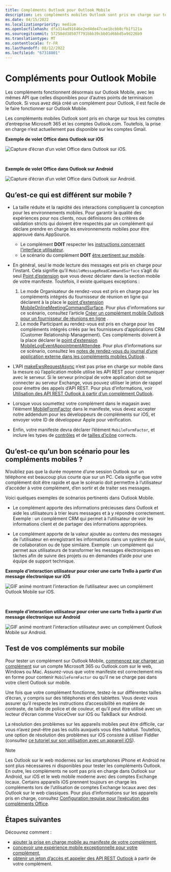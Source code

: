 ```yaml
---
title: Compléments Outlook pour Outlook Mobile
description: Les compléments mobiles Outlook sont pris en charge sur tous les comptes d’entreprise Microsoft 365 et les comptes Outlook.com.
ms.date: 04/15/2022
ms.localizationpriority: medium
ms.openlocfilehash: dfa314ad91646e2ed4de47cae1bcbb8cfb1f121a
ms.sourcegitcommit: 57258dd38507f791bbb39cbb01d6bbd5a9d226b9
ms.translationtype: MT
ms.contentlocale: fr-FR
ms.lasthandoff: 08/12/2022
ms.locfileid: "67318801"
---
```

# <a name="add-ins-for-outlook-mobile"></a>Compléments pour Outlook Mobile

Les compléments fonctionnent désormais sur Outlook Mobile, avec les mêmes API que celles disponibles pour d’autres points de terminaison Outlook. Si vous avez déjà créé un complément pour Outlook, il est facile de le faire fonctionner sur Outlook Mobile.

Les compléments mobiles Outlook sont pris en charge sur tous les comptes d’entreprise Microsoft 365 et les comptes Outlook.com. Toutefois, la prise en charge n’est actuellement pas disponible sur les comptes Gmail.

**Exemple de volet Office dans Outlook sur iOS**

![Capture d’écran d’un volet Office dans Outlook sur iOS.](../images/outlook-mobile-addin-taskpane.png)

<br/>

**Exemple de volet Office dans Outlook sur Android**

![Capture d’écran d’un volet Office dans Outlook sur Android.](../images/outlook-mobile-addin-taskpane-android.png)

## <a name="whats-different-on-mobile"></a>Qu’est-ce qui est différent sur mobile ?

- La taille réduite et la rapidité des interactions compliquent la conception pour les environnements mobiles. Pour garantir la qualité des expériences pour nos clients, nous définissons des critères de validation stricts qui doivent être respectés par un complément qui déclare prendre en charge les environnements mobiles pour être approuvé dans AppSource.
  - Le complément **DOIT** respecter les [instructions concernant l’interface utilisateur](outlook-addin-design.md).
  - Le scénario du complément **DOIT** [être pertinent sur mobile](#what-makes-a-good-scenario-for-mobile-add-ins).

- En général, seul le mode lecture des messages est pris en charge pour l’instant. Cela signifie qu’il `MobileMessageReadCommandSurface` s’agit du seul [Point d’extension](/javascript/api/manifest/extensionpoint#mobilemessagereadcommandsurface) que vous devez déclarer dans la section mobile de votre manifeste. Toutefois, il existe quelques exceptions :
  1. Le mode Organisateur de rendez-vous est pris en charge pour les compléments intégrés du fournisseur de réunion en ligne qui déclarent à la place le [point d’extension MobileOnlineMeetingCommandSurface](/javascript/api/manifest/extensionpoint#mobileonlinemeetingcommandsurface). Pour plus d’informations sur ce scénario, consultez l’article [Créer un complément mobile Outlook pour un fournisseur de réunions en ligne](online-meeting.md) .
  1. Le mode Participant au rendez-vous est pris en charge pour les compléments intégrés créés par les fournisseurs d’applications CRM (Customer Relationship Management). Ces compléments doivent à la place déclarer le [point d’extension MobileLogEventAppointmentAttendee](/javascript/api/manifest/extensionpoint#mobilelogeventappointmentattendee). Pour plus d’informations sur ce scénario, consultez les [notes de rendez-vous du journal d’une application externe dans les compléments mobiles Outlook](mobile-log-appointments.md) .

- L’API [makeEwsRequestAsync](/javascript/api/requirement-sets/outlook/preview-requirement-set/office.context.mailbox#methods) n’est pas prise en charge sur mobile dans la mesure où l’application mobile utilise les API REST pour communiquer avec le serveur. Si le serveur principal de votre application doit se connecter au serveur Exchange, vous pouvez utiliser le jeton de rappel pour émettre des appels d’API REST. Pour plus d’informations, voir [Utilisation des API REST Outlook à partir d’un complément Outlook](use-rest-api.md).

- Lorsque vous soumettez votre complément dans le magasin avec l’élément [MobileFormFactor](/javascript/api/manifest/mobileformfactor) dans le manifeste, vous devez accepter notre addendum pour les développeurs de compléments sur iOS, et envoyer votre ID de développeur Apple pour vérification.

- Enfin, votre manifeste devra déclarer l’élément `MobileFormFactor`, et inclure les types de [contrôles](/javascript/api/manifest/control) et de [tailles d’icône](/javascript/api/manifest/icon) corrects.

## <a name="what-makes-a-good-scenario-for-mobile-add-ins"></a>Qu’est-ce qu’un bon scénario pour les compléments mobiles ?

N’oubliez pas que la durée moyenne d’une session Outlook sur un téléphone est beaucoup plus courte que sur un PC. Cela signifie que votre complément doit être rapide et que le scénario doit permettre à l’utilisateur d’accéder à votre complément, d’en sortir et de traiter ses messages.

Voici quelques exemples de scénarios pertinents dans Outlook Mobile.

- Le complément apporte des informations précieuses dans Outlook et aide les utilisateurs à trier leurs messages et à y répondre correctement. Exemple : un complément CRM qui permet à l’utilisateur de voir les informations client et de partager des informations appropriées.

- Le complément apporte de la valeur ajoutée au contenu des messages de l’utilisateur en enregistrant les informations dans un système de suivi, de collaboration ou de type similaire. Exemple : un complément qui permet aux utilisateurs de transformer les messages électroniques en tâches afin de suivre des projets ou en demandes d’aide pour une équipe de support technique.

**Exemple d’interaction utilisateur pour créer une carte Trello à partir d’un message électronique sur iOS**

![GIF animé montrant l’interaction de l’utilisateur avec un complément Outlook Mobile sur iOS.](../images/outlook-mobile-addin-interaction.gif)

<br/>

**Exemple d’interaction utilisateur pour créer une carte Trello à partir d’un message électronique sur Android**

![GIF animé montrant l’interaction utilisateur avec un complément Outlook Mobile sur Android.](../images/outlook-mobile-addin-interaction-android.gif)

## <a name="testing-your-add-ins-on-mobile"></a>Test de vos compléments sur mobile

Pour tester un complément sur Outlook Mobile, [commencez par charger un complément](sideload-outlook-add-ins-for-testing.md) sur un compte Microsoft 365 ou Outlook.com sur le web, Windows ou Mac. Assurez-vous que votre manifeste est correctement mis en forme pour contenir `MobileFormFactor` ou qu’il ne se charge pas dans votre client Outlook sur mobile.

Une fois que votre complément fonctionne, testez-le sur différentes tailles d’écran, y compris sur des téléphones et des tablettes. Vous devez vous assurer qu’il respecte les instructions d’accessibilité en matière de contraste, de taille de police et de couleur, et qu’il peut être utilisé avec un lecteur d’écran comme VoiceOver sur iOS ou TalkBack sur Android.

La résolution des problèmes sur les appareils mobiles peut être difficile, car vous n’avez peut-être pas les outils auxquels vous êtes habitué. Toutefois, une option de résolution des problèmes sur iOS consiste à utiliser Fiddler (consultez [ce tutoriel sur son utilisation avec un appareil iOS](https://www.telerik.com/blogs/using-fiddler-with-apple-ios-devices)).

> [!NOTE]
> Les Outlook sur le web modernes sur les smartphones iPhone et Android ne sont plus nécessaires ni disponibles pour tester les compléments Outlook. En outre, les compléments ne sont pas pris en charge dans Outlook sur Android, sur iOS et le web mobile moderne avec des comptes Exchange locaux. Certains appareils iOS prennent toujours en charge les compléments lors de l’utilisation de comptes Exchange locaux avec des Outlook sur le web classiques. Pour plus d’informations sur les appareils pris en charge, consultez [Configuration requise pour l’exécution des compléments Office](../concepts/requirements-for-running-office-add-ins.md#client-requirements-non-windows-smartphone-and-tablet).

## <a name="next-steps"></a>Étapes suivantes

Découvrez comment :

- [ajouter la prise en charge mobile au manifeste de votre complément](add-mobile-support.md),
- [concevoir une expérience mobile exceptionnelle pour votre complément](outlook-addin-design.md),
- [obtenir un jeton d’accès et appeler des API REST Outlook](use-rest-api.md) à partir de votre complément.
